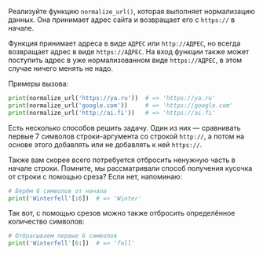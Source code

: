 
Реализуйте функцию `normalize_url()`, которая выполняет нормализацию данных. Она принимает адрес сайта и возвращает его с `https://` в начале.

Функция принимает адреса в виде `АДРЕС` или `http://АДРЕС`, но всегда возвращает адрес в виде `https://АДРЕС`. На вход функции также может поступить адрес в уже нормализованном виде `https://АДРЕС`, в этом случае ничего менять не надо.

Примеры вызова:

```python
print(normalize_url('https://ya.ru'))  # => 'https://ya.ru'
print(normalize_url('google.com'))     # => 'https://google.com'
print(normalize_url('http://ai.fi'))   # => 'https://ai.fi'
```

Есть несколько способов решить задачу. Один из них — сравнивать первые 7 символов строки-аргумента со строкой `http://`, а потом на основе этого добавлять или не добавлять к ней `https://`.

Также вам скорее всего потребуется отбросить ненужную часть в начале строки. Помните, мы рассматривали способ получения кусочка от строки с помощью среза? Если нет, напоминаю:

```python
# Берём 6 символов от начала
print('Winterfell'[:6])  # => 'Winter'
```

Так вот, с помощью срезов можно также отбросить определённое количество символов:

```python
# Отбрасываем первые 6 символов
print('Winterfell'[6:])  # => 'fell'
```
